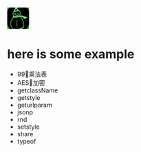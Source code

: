 ![img](https://github.com/studendzhoujun/jun/blob/master/static/img/txx.png)
# here is some example
- 99乘法表
- AES加密
- getclassName
- getstyle
- geturlparam
- jsonp
- rnd
- setstyle
- share
- typeof
